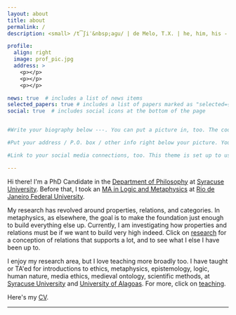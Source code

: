 ```yaml
---
layout: about
title: about
permalink: /
description: <small> /t͡ʃiˈ&nbsp;aɡu/ | de Melo, T.X. | he, him, his - <a href="/moreabout/">(...)</a> # <a href="#">Affiliations</a>. Address. Contacts. Moto. Etc.

profile:
  align: right
  image: prof_pic.jpg
  address: >
    <p></p>
    <p></p>
    <p></p>

news: true  # includes a list of news items
selected_papers: true # includes a list of papers marked as "selected={true}"
social: true  # includes social icons at the bottom of the page


#Write your biography below ---. You can put a picture in, too. The code is already in, just name your picture `prof_pic.jpg` and put it in the `img/` folder.

#Put your address / P.O. box / other info right below your picture. You can also disable any these elements by editing `profile` property of the YAML header of your `_pages/about.md`. Edit `_bibliography/papers.bib` and Jekyll will render your [publications page](/al-folio/publications/) automatically.

#Link to your social media connections, too. This theme is set up to use [Font Awesome icons](http://fortawesome.github.io/Font-Awesome/){:target="\_blank"} and [Academicons](https://jpswalsh.github.io/academicons/){:target="\_blank"}, like the ones below. Add your Facebook, Twitter, LinkedIn, Google Scholar, or just disable all of them.

---
```


Hi there! I'm a PhD Candidate in the  [Department of Philosophy](https://thecollege.syr.edu/philosophy/) at [Syracuse University](https://www.syracuse.edu/). Before that, I took an [MA in Logic and Metaphysics](https://ppglm.wordpress.com/) at [Rio de Janeiro Federal University](https://ufrj.br/en/).


My research has revolved around properties, relations, and categories. In metaphysics, as elsewhere, the goal is to make the foundation just enough to build everything else up. Currently, I am investigating how properties and relations must be if we want to build very high indeed. Click on [research](/research/) for a conception of relations that supports a lot, and to see what I else I have been up to. 


I enjoy my research area, but I love teaching more broadly too. I have taught or TA'ed for introductions to ethics, metaphysics, epistemology, logic, human nature, media ethics, medieval ontology, scientific methods, at [Syracuse University](https://thecollege.syr.edu/philosophy/) and [University of Alagoas](https://ichca.ufal.br/graduacao/filosofia/). For more, click on [teaching](/teaching/).


Here's my [CV](assets/pdf/CV.pdf). 


---



